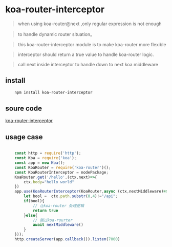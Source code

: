 # koa-router-interceptor


> when using koa-router@next ,only regular expression is not enough

> to handle dynamic router situation。

> this  koa-router-interceptor module is to make koa-router more flexible

> interceptor should return a true value to handle koa-router logic.

> call next inside interceptor to handle down to next koa middleware

## install

```bash
    npm install koa-router-interceptor
```

## soure code
[koa-router-interceptor](./babel/index.js)

## usage case

```javascript

    const http = require('http');
    const Koa = require('koa');
    const app = new Koa();
    const KoaRouter = require('koa-router')();
    const KoaRouterInterceptor = nodePackage;
    KoaRouter.get('/hello',(ctx,next)=>{
        ctx.body="hello world"
    })
    app.use(KoaRouterInterceptor(KoaRouter,async (ctx,nextMiddleware)=>{
        let bool =  ctx.path.substr(0,4)!="/api";
        if(bool){
            // 让koa-router 处理逻辑
            return true
        }else{
            // 跳过koa-rourter
            await nextMiddleware()
        }
    }));
    http.createServer(app.callback()).listen(7000)

```





